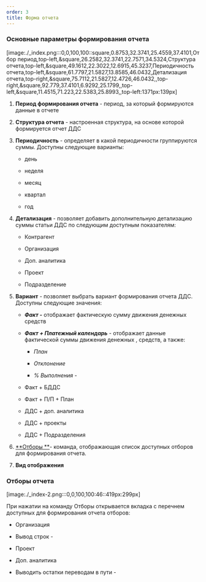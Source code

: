 ```yaml
---
order: 3
title: Форма отчета
---
```


### Основные параметры формирования отчета

[image:./_index.png:::0,0,100,100::square,0.8753,32.3741,25.4559,37.4101,Отбор период,top-left,&square,26.2582,32.3741,22.7571,34.5324,Структура отчета,top-left,&square,49.1612,22.3022,12.6915,45.3237,Периодичность отчета,top-left,&square,61.7797,21.5827,13.8585,46.0432,Детализация отчета,top-right,&square,75.7112,21.5827,12.4726,46.0432,,top-right,&square,92.779,37.4101,6.9292,25.1799,,top-left,&square,11.4515,71.223,22.5383,25.8993,,top-left:1371px:139px]



1. **Период формирования отчета** - период, за который формируются данные в отчете

2. **Структура отчета** - настроенная структура, на основе которой формируется отчет ДДС

3. **Периодичность** - определяет в какой периодичности группируются суммы. Доступны следующие варианты:

   -  день

   -  неделя

   -  месяц

   -  квартал

   -  год

4. **Детализация** - позволяет добавить дополнительную детализацию суммы статьи ДДС по следующим доступным показателям:

   -  Контрагент

   -  Организация

   -  Доп. аналитика

   -  Проект

   -  Подразделение

5. **Вариант** - позволяет выбрать вариант формирования отчета ДДС. Доступны следующие значения:

   -  ***Факт -*** отображает фактическую сумму движения денежных средств

   -  ***Факт + Платежный календарь*** - отображает данные фактической суммы движения денежных , средств, а также:

      -  *План*

      -  *Отклонение*

      -  *% Выполнения* -

   -  Факт + БДДС

   -  Факт + П/П + План

   -  ДДС + доп. аналитика

   -  ДДС + проекты

   -  ДДС + Подразделения

6. [\*\*Отборы \*\*](./../forma-otcheta-dds#отборы-отчета)\- команда, отображающая список доступных отборов для формирования отчета.

7. **Вид отображения**

### Отборы отчета

[image:./_index-2.png:::0,0,100,100:46::419px:299px]

При нажатии на команду Отборы открывается вкладка с перечнем доступных для формирования отчета отборов:

-  Организация

-  Вывод строк -

-  Проект

-  Доп. аналитика

-  Выводить остатки переводам в пути -